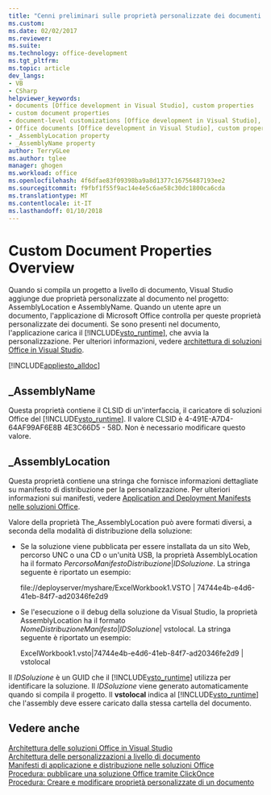 ```yaml
---
title: "Cenni preliminari sulle proprietà personalizzate dei documenti | Documenti Microsoft"
ms.custom: 
ms.date: 02/02/2017
ms.reviewer: 
ms.suite: 
ms.technology: office-development
ms.tgt_pltfrm: 
ms.topic: article
dev_langs:
- VB
- CSharp
helpviewer_keywords:
- documents [Office development in Visual Studio], custom properties
- custom document properties
- document-level customizations [Office development in Visual Studio], custom properties
- Office documents [Office development in Visual Studio], custom properties
- _AssemblyLocation property
- _AssemblyName property
author: TerryGLee
ms.author: tglee
manager: ghogen
ms.workload: office
ms.openlocfilehash: 4f6dfae83f09398ba9a8d1377c16756487193ee2
ms.sourcegitcommit: f9fbf1f55f9ac14e4e5c6ae58c30dc1800ca6cda
ms.translationtype: MT
ms.contentlocale: it-IT
ms.lasthandoff: 01/10/2018
---
```

# <a name="custom-document-properties-overview"></a>Custom Document Properties Overview
  Quando si compila un progetto a livello di documento, Visual Studio aggiunge due proprietà personalizzate al documento nel progetto: AssemblyLocation e AssemblyName. Quando un utente apre un documento, l'applicazione di Microsoft Office controlla per queste proprietà personalizzate dei documenti. Se sono presenti nel documento, l'applicazione carica il [!INCLUDE[vsto_runtime](../vsto/includes/vsto-runtime-md.md)], che avvia la personalizzazione. Per ulteriori informazioni, vedere [architettura di soluzioni Office in Visual Studio](../vsto/architecture-of-office-solutions-in-visual-studio.md).  
  
 [!INCLUDE[appliesto_alldoc](../vsto/includes/appliesto-alldoc-md.md)]  
  
## <a name="assemblyname"></a>_AssemblyName  
 Questa proprietà contiene il CLSID di un'interfaccia, il caricatore di soluzioni Office del [!INCLUDE[vsto_runtime](../vsto/includes/vsto-runtime-md.md)]. Il valore CLSID è 4-491E-A7D4-64AF99AF6E8B 4E3C66D5 - 58D. Non è necessario modificare questo valore.  
  
## <a name="assemblylocation"></a>_AssemblyLocation  
 Questa proprietà contiene una stringa che fornisce informazioni dettagliate su manifesto di distribuzione per la personalizzazione. Per ulteriori informazioni sui manifesti, vedere [Application and Deployment Manifests nelle soluzioni Office](../vsto/application-and-deployment-manifests-in-office-solutions.md).  
  
 Valore della proprietà The_AssemblyLocation può avere formati diversi, a seconda della modalità di distribuzione della soluzione:  
  
-   Se la soluzione viene pubblicata per essere installata da un sito Web, percorso UNC o una CD o un'unità USB, la proprietà AssemblyLocation ha il formato *PercorsoManifestoDistribuzione*|*IDSoluzione*. La stringa seguente è riportato un esempio:  
  
     file://deployserver/myshare/ExcelWorkbook1.VSTO | 74744e4b-e4d6-41eb-84f7-ad20346fe2d9  
  
-   Se l'esecuzione o il debug della soluzione da Visual Studio, la proprietà AssemblyLocation ha il formato *NomeDistribuzioneManifesto*|*IDSoluzione*| vstolocal. La stringa seguente è riportato un esempio:  
  
     ExcelWorkbook1.vsto|74744e4b-e4d6-41eb-84f7-ad20346fe2d9 | vstolocal  
  
 Il *IDSoluzione* è un GUID che il [!INCLUDE[vsto_runtime](../vsto/includes/vsto-runtime-md.md)] utilizza per identificare la soluzione. Il *IDSoluzione* viene generato automaticamente quando si compila il progetto. Il **vstolocal** indica al [!INCLUDE[vsto_runtime](../vsto/includes/vsto-runtime-md.md)] che l'assembly deve essere caricato dalla stessa cartella del documento.  
  
## <a name="see-also"></a>Vedere anche  
 [Architettura delle soluzioni Office in Visual Studio](../vsto/architecture-of-office-solutions-in-visual-studio.md)   
 [Architettura delle personalizzazioni a livello di documento](../vsto/architecture-of-document-level-customizations.md)   
 [Manifesti di applicazione e distribuzione nelle soluzioni Office](../vsto/application-and-deployment-manifests-in-office-solutions.md)   
 [Procedura: pubblicare una soluzione Office tramite ClickOnce](http://msdn.microsoft.com/en-us/2b6c247e-bc04-4ce4-bb64-c4e79bb3d5b8)   
 [Procedura: Creare e modificare proprietà personalizzate di un documento](../vsto/how-to-create-and-modify-custom-document-properties.md)  
  
  